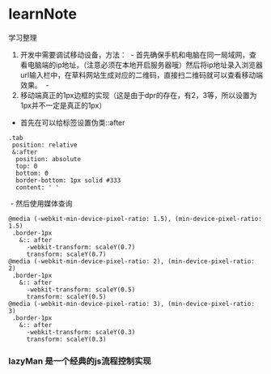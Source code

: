 # learnNote
学习整理
1. 开发中需要调试移动设备，方法：
  - 首先确保手机和电脑在同一局域网，查看电脑端的ip地址，（注意必须在本地开启服务器哦）然后将ip地址录入浏览器url输入栏中，在草料网站生成对应的二维码，直接扫二维码就可以查看移动端效果。
  - 
2. 移动端真正的1px边框的实现（这是由于dpr的存在，有2，3等，所以设置为1px并不一定是真正的1px）
 - 首先在可以给标签设置伪类::after
 
 ```
 .tab
  position: relative
  &:after
   position: absolute
   top: 0
   bottom: 0
   border-bottom: 1px solid #333
   content: ' '
 ```
  - 然后使用媒体查询
 ```
 @media (-webkit-min-device-pixel-ratio: 1.5), (min-device-pixel-ratio: 1.5)
  .border-1px 
    &:: after
      -webkit-transform: scaleY(0.7)
      transform: scaleY(0.7)
@media (-webkit-min-device-pixel-ratio: 2), (min-device-pixel-ratio: 2)
  .border-1px 
    &:: after
      -webkit-transform: scaleY(0.5)
      transform: scaleY(0.5)
@media (-webkit-min-device-pixel-ratio: 3), (min-device-pixel-ratio: 3)
  .border-1px 
    &:: after
      -webkit-transform: scaleY(0.3)
      transform: scaleY(0.3)
 ```
### lazyMan 是一个经典的js流程控制实现

